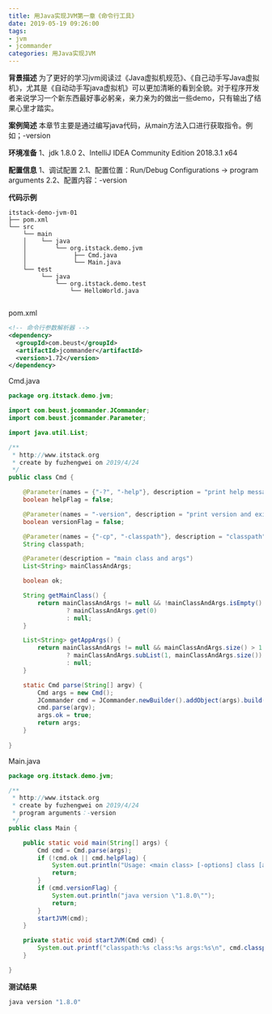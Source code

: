 ```yaml
---
title: 用Java实现JVM第一章《命令行工具》
date: 2019-05-19 09:26:00
tags: 
- jvm 
- jcommander
categories: 用Java实现JVM
---
```

**背景描述**
为了更好的学习jvm阅读过《Java虚拟机规范》、《自己动手写Java虚拟机》，尤其是《自动动手写java虚拟机》可以更加清晰的看到全貌。对于程序开发者来说学习一个新东西最好事必躬亲，亲力亲为的做出一些demo，只有输出了结果心里才踏实。

**案例简述**
本章节主要是通过编写java代码，从main方法入口进行获取指令。例如；-version

**环境准备**
1、jdk 1.8.0 
2、IntelliJ IDEA Community Edition 2018.3.1 x64

**配置信息**
1、调试配置
2.1、配置位置：Run/Debug Configurations -> program arguments
2.2、配置内容：-version

**代码示例**
```
itstack-demo-jvm-01
├── pom.xml
└── src
    └── main
    │    └── java
    │        └── org.itstack.demo.jvm
    │		      ├── Cmd.java
    │ 		      └── Main.java
    └── test
		 └── java
			 └── org.itstack.demo.test
				 └── HelloWorld.java
			  
```
pom.xml
```xml
<!-- 命令行参数解析器 -->
<dependency>
  <groupId>com.beust</groupId>
  <artifactId>jcommander</artifactId>
  <version>1.72</version>
</dependency>
```
Cmd.java
```java
package org.itstack.demo.jvm;

import com.beust.jcommander.JCommander;
import com.beust.jcommander.Parameter;

import java.util.List;

/**
 * http://www.itstack.org
 * create by fuzhengwei on 2019/4/24
 */
public class Cmd {

    @Parameter(names = {"-?", "-help"}, description = "print help message", order = 3, help = true)
    boolean helpFlag = false;

    @Parameter(names = "-version", description = "print version and exit", order = 2)
    boolean versionFlag = false;

    @Parameter(names = {"-cp", "-classpath"}, description = "classpath", order = 1)
    String classpath;

    @Parameter(description = "main class and args")
    List<String> mainClassAndArgs;

    boolean ok;

    String getMainClass() {
        return mainClassAndArgs != null && !mainClassAndArgs.isEmpty()
                ? mainClassAndArgs.get(0)
                : null;
    }

    List<String> getAppArgs() {
        return mainClassAndArgs != null && mainClassAndArgs.size() > 1
                ? mainClassAndArgs.subList(1, mainClassAndArgs.size())
                : null;
    }

    static Cmd parse(String[] argv) {
        Cmd args = new Cmd();
        JCommander cmd = JCommander.newBuilder().addObject(args).build();
        cmd.parse(argv);
        args.ok = true;
        return args;
    }
    
}
```
Main.java
```java
package org.itstack.demo.jvm;

/**
 * http://www.itstack.org
 * create by fuzhengwei on 2019/4/24
 * program arguments：-version
 */
public class Main {

    public static void main(String[] args) {
        Cmd cmd = Cmd.parse(args);
        if (!cmd.ok || cmd.helpFlag) {
            System.out.println("Usage: <main class> [-options] class [args...]");
            return;
        }
        if (cmd.versionFlag) {
            System.out.println("java version \"1.8.0\"");
            return;
        }
        startJVM(cmd);
    }

    private static void startJVM(Cmd cmd) {
        System.out.printf("classpath:%s class:%s args:%s\n", cmd.classpath, cmd.getMainClass(), cmd.getAppArgs());
    }

}
```
**测试结果**
```java
java version "1.8.0"
```

